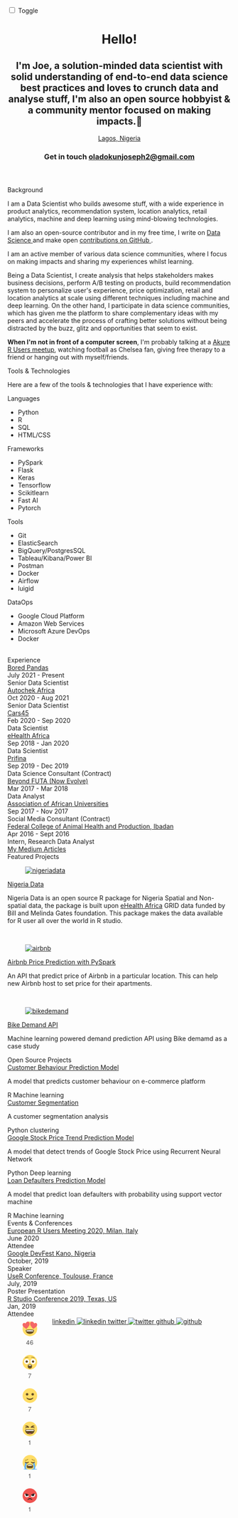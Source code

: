 <html lang="en" class="sr"><head> <meta charset="UTF-8"> <meta content="IE=edge,chrome=1" http-equiv="X-UA-Compatible"> <meta name="viewport" content="width=device-width, initial-scale=1.0, maximum-scale=1.0, user-scalable=no"> <title>TIJANI SALIHU | Data Scientist</title> <link rel="icon" type="image/png" href="img/icon.png" hreflang="en-us"> <meta property="og:title" content="TIJANI SALIHU | Data Scientist"> <meta property="og:description" content="TIJANI SALIHU is a self taught data scientist with good understanding of end-to-end data science best practices and loves to crunch data and analyse stuff, I'm also an open source hobbyist &amp; a community mentor focused on making impacts.👨‍"> <meta property="og:type" content="website"> <meta property="og:url" content="https://godskid89.github.io"> <meta property="og:site_name" content="Joseph Oladokun"> <meta property="og:image" content=""> <meta property="og:image:width" content="1280"> <meta property="og:image:height" content="800"> <meta property="og:image:type" content="image/png"> <meta property="og:locale" content="en_US"> <meta name="description" content="Joseph Oladokun is a solution-minded data scientist with solid understanding of end-to-end data science best practices and loves to crunch data and analyse stuff, I'm also an open source hobbyist &amp; a community mentor focused on making impacts.👨‍"> <meta name="keywords" content="joseph oladokun, data scientist, machine learning, artificial intelligence, godskid89"> <meta itemprop="name" content="Joseph Oladokun | Data Scientist"> <meta itemprop="description" content="Joseph Oladokun is a solution-minded data scientist with solid understanding of end-to-end data science best practices and loves to crunch data and analyse stuff, I'm also an open source hobbyist &amp; a community mentor focused on making impacts.👨‍"> <meta itemprop="image" content=""> <meta name="twitter:card" content="summary"> <meta name="twitter:url" content="https://godskid89.github.io"> <meta name="twitter:site" content="@kamaucodes"> <meta name="twitter:creator" content="@kamaucodes"> <meta name="twitter:title" content="Joseph Oladokun | Data Scientist"> <meta name="twitter:description" content="Joseph Oladokun is a solution-minded data scientist with solid understanding of end-to-end data science best practices and loves to crunch data and analyse stuff, I'm also an open source hobbyist &amp; a community mentor focused on making impacts.👨‍"> <meta name="twitter:image:src" content=""> <meta name="theme-color" content="#242433"> <link rel="canonical" href="https://godskid89.github.io"> <link href="https://fonts.googleapis.com/css?family=Inconsolata:400,700" rel="stylesheet"> <link href="https://fonts.googleapis.com/css?family=Source+Sans+Pro" rel="stylesheet"> <link rel="stylesheet" href="/css/main.css" hreflang="en-us"> <script async="" src="https://count-server.sharethis.com/v2.0/get_counts?cb=window.__sharethis__.cb&amp;url=https%3A%2F%2Fgodskid89.github.io%2F"></script><script async="" src="https://platform-api.sharethis.com/panorama.js"></script><iframe id="pxcelframe" title="pxcelframe" src="//t.sharethis.com/a/t_.htm?ver=1.1091.23347&amp;cid=c010&amp;cls=B#cid=c010&amp;cls=B&amp;dmn=godskid89.github.io&amp;rnd=1670459913816&amp;tt=t.dhj&amp;dhjLcy=709&amp;lbl=pxcel&amp;flbl=pxcel&amp;ll=d&amp;ver=1.1091.23347&amp;ell=d&amp;cck=__stid&amp;pn=%2F&amp;qs=na&amp;rdn=godskid89.github.io&amp;rpn=%2F&amp;rqs=na&amp;cc=NG&amp;cont=AF&amp;ipaddr=" style="display: none;"></iframe><script async="" src="https://buttons-config.sharethis.com/js/5b168a1b74ac940011c15466.js"></script><script async="" src="https://www.google-analytics.com/analytics.js"></script><script> (function (i, s, o, g, r, a, m) { i['GoogleAnalyticsObject'] = r; i[r] = i[r] || function () { (i[r].q = i[r].q || []).push(arguments) }, i[r].l = 1 * new Date(); a = s.createElement(o), m = s.getElementsByTagName(o)[0]; a.async = 1; a.src = g; m.parentNode.insertBefore(a, m) })(window, document, 'script', 'https://www.google-analytics.com/analytics.js', 'ga'); ga('create', 'UA-89234800-1', 'auto'); ga('send', 'pageview'); </script> <script src="//platform-api.sharethis.com/js/sharethis.js#property=5b168a1b74ac940011c15466&amp;product=inline-reaction-buttons"></script> <style type="text/css">#st-1 {
  font-family: "Helvetica Neue", Verdana, Helvetica, Arial, sans-serif;
  -moz-transition: o 0.2s ease-in, p 0.2s ease-in, a 0.2s ease-in, c 0.2s ease-in, i 0.2s ease-in, t 0.2s ease-in, y 0.2s ease-in; -ms-transition: o 0.2s ease-in, p 0.2s ease-in, a 0.2s ease-in, c 0.2s ease-in, i 0.2s ease-in, t 0.2s ease-in, y 0.2s ease-in; -o-transition: o 0.2s ease-in, p 0.2s ease-in, a 0.2s ease-in, c 0.2s ease-in, i 0.2s ease-in, t 0.2s ease-in, y 0.2s ease-in; -webkit-transition: o 0.2s ease-in, p 0.2s ease-in, a 0.2s ease-in, c 0.2s ease-in, i 0.2s ease-in, t 0.2s ease-in, y 0.2s ease-in; transition: o 0.2s ease-in, p 0.2s ease-in, a 0.2s ease-in, c 0.2s ease-in, i 0.2s ease-in, t 0.2s ease-in, y 0.2s ease-in;
  direction: ltr;
  display: block;
  opacity: 1;
  text-align: center;
}
#st-1.st-hidden {
  opacity: 0;
}
#st-1 .st-btn {
  -moz-box-sizing: border-box;
-webkit-box-sizing: border-box;
box-sizing: border-box;
  -moz-transition: all 0.2s ease-in; -ms-transition: all 0.2s ease-in; -o-transition: all 0.2s ease-in; -webkit-transition: all 0.2s ease-in; transition: all 0.2s ease-in;
  display: inline-block;
  font-size: 24px;
  line-height: 24px;
  opacity: 1;
  padding: 12px;
  position: relative;
  text-align: center;
  vertical-align: top;
  white-space: nowrap;
  width: 72px;
}
#st-1 .st-btn > svg {
  display: block;
  height: 48px;
  margin: auto;
  width: 48px;
  vertical-align: top;
}
#st-1 .st-btn > span {
  -moz-transition: f 0.2s ease-in, o 0.2s ease-in, n 0.2s ease-in, t 0.2s ease-in, - 0.2s ease-in, s 0.2s ease-in, i 0.2s ease-in, z 0.2s ease-in, e 0.2s ease-in; -ms-transition: f 0.2s ease-in, o 0.2s ease-in, n 0.2s ease-in, t 0.2s ease-in, - 0.2s ease-in, s 0.2s ease-in, i 0.2s ease-in, z 0.2s ease-in, e 0.2s ease-in; -o-transition: f 0.2s ease-in, o 0.2s ease-in, n 0.2s ease-in, t 0.2s ease-in, - 0.2s ease-in, s 0.2s ease-in, i 0.2s ease-in, z 0.2s ease-in, e 0.2s ease-in; -webkit-transition: f 0.2s ease-in, o 0.2s ease-in, n 0.2s ease-in, t 0.2s ease-in, - 0.2s ease-in, s 0.2s ease-in, i 0.2s ease-in, z 0.2s ease-in, e 0.2s ease-in; transition: f 0.2s ease-in, o 0.2s ease-in, n 0.2s ease-in, t 0.2s ease-in, - 0.2s ease-in, s 0.2s ease-in, i 0.2s ease-in, z 0.2s ease-in, e 0.2s ease-in;;
  color: #555;
  font-size: 14px;
  font-weight: 400;
  letter-spacing: 0.5px;
  vertical-align: top;
}
#st-1 .st-btn .st-count.st-grow {
  font-size: 18px;
}
#st-1 .st-btn.st-hide-count .st-count {
  opacity: 0;
}
#st-1 .st-btn .st-text {
  display: none;
  font-weight: bold;
  line-height: 12px;
  white-space: normal;
  word-break: break-all;
}
#st-1.st-justified {
  display: flex;
  text-align: center;
}
#st-1.st-justified .st-btn {
  -moz-flex: 1;
-ms-flex: 1;
-webkit-flex: 1;
flex: 1;
}
#st-1 .st-btn.st-selected {
  -ms-transform: scale(1.2);
-webkit-transform: scale(1.2);
transform: scale(1.2);
}
#st-1.st-reacted .st-btn:not(.st-selected) {
  filter: grayscale(100%);
}#st-1:not(.st-reacted) .st-btn:hover {
  -ms-transform: scale(1.2);
-webkit-transform: scale(1.2);
transform: scale(1.2);
  cursor: pointer;
}
#st-1:not(.st-reacted) .st-btn:active {
  -ms-transform: scale(1.4);
-webkit-transform: scale(1.4);
transform: scale(1.4);
}
#st-1.st-has-labels:not(.st-reacted) .st-btn:hover .st-count {
  display: none;
}
#st-1.st-has-labels:not(.st-reacted) .st-btn:hover .st-text {
  display: block;
}
#st-1.st-has-labels:not(.st-reacted) .st-btn:hover span {
  font-size: 10px;
}</style></head> <body style="height: 100%;"> <div id="site"> <div class="switch-wrapper"> <div class="sun"></div> <div class="toggle-wrapper"> <input id="switch" type="checkbox"> <label for="switch" id="toggle">Toggle</label> </div> <div class="moon"></div> </div> <header class="intro"> <h1 class="intro__hello">Hello! <span class="emoji wave-hand animated"></span> </h1> <h2 class="intro__tagline"> I'm <span class="name">Joe</span>, a solution-minded data scientist with solid understanding of end-to-end data science best practices and loves to crunch data and analyse stuff, I'm also an open source hobbyist &amp; a community mentor focused on making impacts.👨‍ </h2> <a class="status" href=""> <div class="status__light"> <div class="status__light__ring"></div> <div class="status__light__led"></div> </div> <div class="status__message">Lagos, Nigeria</div> </a> <h3 class="intro__contact"> <span>Get in touch</span> <span class="emoji pointer"></span> <span> <a href="mailto:oladokunjoseph2@gmail.com" target="_blank" class="highlight-link">oladokunjoseph2@gmail.com</a> </span> </h3> </header> <section class="section background" data-sr-id="0" style="visibility: visible; opacity: 1; transition: opacity 0.6s cubic-bezier(0.694, 0, 0.335, 1) 0s;"> <div class="section__title">Background</div> <div class="section__content"> <p> I am a Data Scientist who builds awesome stuff, with a wide experience in product analytics, recommendation system, location analytics, retail analytics, machine and deep learning using mind-blowing technologies. </p> <p> I am also an open-source contributor and in my free time, I write on <a href="https://medium.com/@oladokunjoseph2" target="_blank"> Data Science </a> and make open <a href="https://github.com/godskid89" target="_blank"> contributions on GitHub </a>. </p> <p> I am an active member of various data science communities, where I focus on making impacts and sharing my experiences whilst learning. </p> <p> Being a Data Scientist, I create analysis that helps stakeholders makes business decisions, perform A/B testing on products, build recommendation system to personalize user's experience, price optimization, retail and location analytics at scale using different techniques including machine and deep learning. On the other hand, I participate in data science communities, which has given me the platform to share complementary ideas with my peers and accelerate the process of crafting better solutions without being distracted by the buzz, glitz and opportunities that seem to exist. </p> <p> <strong>When I'm not in front of a computer screen</strong>, I'm probably talking at a <a href="https://www.meetup.com/Akure-R-user-group/" target="_blank">Akure R Users meetup</a>, watching football as Chelsea fan, giving free therapy to a friend or hanging out with myself/friends. </p> </div> </section> <section class="section skills" data-sr-id="2" style="visibility: visible; opacity: 1; transition: opacity 0.6s cubic-bezier(0.694, 0, 0.335, 1) 0s;"> <div class="section__title">Tools &amp; Technologies</div> <div class="section__content"> <p>Here are a few of the tools &amp; technologies that I have experience with:</p> <div class="skillz"> <div class="skillz__category"> <div class="skillz__category__label">Languages</div> <ul> <li class="skillz__category__item">Python</li> <li class="skillz__category__item">R</li> <li class="skillz__category__item">SQL</li> <li class="skillz__category__item">HTML/CSS</li> </ul> </div> <div class="skillz__category"> <div class="skillz__category__label">Frameworks</div> <ul> <li class="skillz__category__item">PySpark</li> <li class="skillz__category__item">Flask</li> <li class="skillz__category__item">Keras</li> <li class="skillz__category__item">Tensorflow</li> <li class="skillz__category__item">Scikitlearn</li> <li class="skillz__category__item">Fast AI</li> <li class="skillz__category__item">Pytorch</li> </ul> </div> <div class="skillz__category"> <div class="skillz__category__label">Tools</div> <ul> <li class="skillz__category__item">Git</li> <li class="skillz__category__item">ElasticSearch</li> <li class="skillz__category__item">BigQuery/PostgresSQL</li> <li class="skillz__category__item">Tableau/Kibana/Power BI</li> <li class="skillz__category__item">Postman</li> <li class="skillz__category__item">Docker</li> <li class="skillz__category__item">Airflow</li> <li class="skillz__category__item">luigid</li> </ul> </div> <div class="skillz__category"> <div class="skillz__category__label">DataOps</div> <ul> <li class="skillz__category__item">Google Cloud Platform</li> <li class="skillz__category__item">Amazon Web Services</li> <li class="skillz__category__item">Microsoft Azure DevOps</li> <li class="skillz__category__item">Docker</li> </ul> </div> </div> <br> </div> </section> <section class="section experience" data-sr-id="3" style="visibility: visible; opacity: 1; transition: opacity 0.6s cubic-bezier(0.694, 0, 0.335, 1) 0s;"> <div class="section__title">Experience</div> <div class="section__content"> <div class="jobs"> <div class="job"> <div class="time-place"> <div class="job__company"> <a href="https://www.boredpanda.com/" target="_blank">Bored Pandas</a> </div> <div class="job__time">July 2021 - Present</div> </div> <div class="job__position">Senior Data Scientist</div> </div> <div class="job"> <div class="time-place"> <div class="job__company"> <a href="https://autochek.africa/" target="_blank">Autochek Africa</a> </div> <div class="job__time">Oct 2020 - Aug 2021</div> </div> <div class="job__position">Senior Data Scientist</div> </div> <div class="job"> <div class="time-place"> <div class="job__company"> <a href="https://cars45.com/" target="_blank">Cars45</a> </div> <div class="job__time">Feb 2020 - Sep 2020</div> </div> <div class="job__position">Data Scientist</div> </div> <div class="job"> <div class="time-place"> <div class="job__company"> <a href="http://ehealthafrica.org" target="_blank">eHealth Africa</a> </div> <div class="job__time">Sep 2018 - Jan 2020</div> </div> <div class="job__position">Data Scientist</div> </div> <div class="job"> <div class="time-place"> <div class="job__company"> <a href="https://www.prifina.com/" target="_blank">Prifina</a> </div> <div class="job__time">Sep 2019 - Dec 2019</div> </div> <div class="job__position">Data Science Consultant (Contract)</div> </div> <div class="job"> <div class="time-place"> <div class="job__company"> <a href="https://web.facebook.com/officialBeyondFUTA/?_rdc=1&amp;_rdr" target="_blank">Beyond FUTA (Now Evolve)</a> </div> <div class="job__time">Mar 2017 - Mar 2018</div> </div> <div class="job__position">Data Analyst</div> </div> <div class="job"> <div class="time-place"> <div class="job__company"> <a href="https://www.aau.org/" target="_blank">Association of African Universities</a> </div> <div class="job__time">Sep 2017 - Nov 2017</div> </div> <div class="job__position">Social Media Consultant (Contract)</div> </div> <div class="job"> <div class="time-place"> <div class="job__company"> <a href="https://sites.google.com/a/fcahptib.edu.ng/fcahptib-website/About-FCAHPT" target="_blank">Federal College of Animal Health and Production, Ibadan</a> </div> <div class="job__time">Apr 2016 - Sept 2016</div> </div> <div class="job__position">Intern, Research Data Analyst</div> </div> </div> <a href="https://medium.com/@oladokunjoseph2" target="_blank" class="arrow-link">My Medium Articles</a> </div> </section> <section class="section featured-projects" data-sr-id="5" style="visibility: visible; opacity: 1; transition: opacity 0.6s cubic-bezier(0.694, 0, 0.335, 1) 0s;"> <div class="section__title">Featured Projects</div> <div class="section__content"> <div class="project tictactoe"> <figure class="project__pic"> <a href="https://github.com/Godskid89/nigeriadata" target="_blank"> <img src="/img/featured/nigeriadata.jpg" alt="nigeriadata"> </a> </figure> <figcaption class="project__caption"> <div class="project__name"> <a href="https://github.com/Godskid89/nigeriadata" target="_blank"> Nigeria Data</a> </div> <p> Nigeria Data is an open source R package for Nigeria Spatial and Non-spatial data, the package is built upon <a href="https://www.ehealthafrica.org/" target="_blank"> eHealth Africa</a> GRID data funded by Bill and Melinda Gates foundation. This package makes the data available for R user all over the world in R studio. </p> </figcaption> </div> <br> <div class="project tictactoe"> <figure class="project__pic"> <a href="https://github.com/Godskid89/airbnb-pricing-tool" target="_blank"> <img src="/img/featured/airbnb.jpg" alt="airbnb"> </a> </figure> <figcaption class="project__caption"> <div class="project__name"> <a href="https://github.com/Godskid89/airbnb-pricing-tool" target="_blank"> Airbnb Price Prediction with PySpark</a> </div> <p>An API that predict price of Airbnb in a particular location. This can help new Airbnb host to set price for their apartments. </p> </figcaption> </div> <br> <div class="project pace2d"> <figure class="project__pic"> <a href="https://github.com/Godskid89/Bikesharing-prediction-with-flask-and-docker" target="_blank"> <img src="/img/featured/bike.jpg" alt="bikedemand"> </a> </figure> <figcaption class="project__caption"> <div class="project__name"> <a href="https://github.com/Godskid89/Bikesharing-prediction-with-flask-and-docker" target="_blank"> Bike Demand API</a> </div> <p>Machine learning powered demand prediction API using Bike demamd as a case study</p> </figcaption> </div> </div> </section> <section class="section other-projects" data-sr-id="6" style="visibility: visible; opacity: 1; transition: opacity 0.6s cubic-bezier(0.694, 0, 0.335, 1) 0s;"> <div class="section__title">Open Source Projects</div> <div class="section__content"> <div class="project"> <div class="project__name"> <a href="https://github.com/Godskid89/Predicting-online-customer-behaviour/blob/master/Joseph_Code_File.R" target="_blank" class="arrow-link">Customer Behaviour Prediction Model</a> </div> <p>A model that predicts customer behaviour on e-commerce platform</p> <div class="project__used"> <span class="project__used__item">R</span> <span class="project__used__item">Machine learning</span> </div> </div> <div class="project"> <div class="project__name"> <a href="https://github.com/Godskid89/customer_segmentation/blob/master/Customer_segmentation.ipynb" target="_blank" class="arrow-link">Customer Segmentation</a> </div> <p>A customer segmentation analysis</p> <div class="project__used"> <span class="project__used__item">Python</span> <span class="project__used__item">clustering</span> </div> </div> <div class="project"> <div class="project__name"> <a href="https://github.com/Godskid89/Using-RNN_LSTM_to-Predict-the-future-of-Google-Stock-Price/blob/master/rnn.py" target="_blank" class="arrow-link">Google Stock Price Trend Prediction Model</a> </div> <p>A model that detect trends of Google Stock Price using Recurrent Neural Network</p> <div class="project__used"> <span class="project__used__item">Python</span> <span class="project__used__item">Deep learning</span> </div> </div> <div class="project"> <div class="project__name"> <a href="https://github.com/Godskid89/Loan-Default-Prediction-Using-Support-Vector-Machine/blob/master/SVM_loan.Rmd" target="_blank" class="arrow-link">Loan Defaulters Prediction Model</a> </div> <p>A model that predict loan defaulters with probability using support vector machine</p> <div class="project__used"> <span class="project__used__item">R</span> <span class="project__used__item">Machine learning</span> </div> </div> </div> </section> <section class="section experience" data-sr-id="4" style="visibility: visible; opacity: 1; transition: opacity 0.6s cubic-bezier(0.694, 0, 0.335, 1) 0s;"> <div class="section__title">Events &amp; Conferences</div> <div class="section__content"> <div class="jobs"> <div class="job"> <div class="time-place"> <div class="job__company"> <a href="https://2020.erum.io/" target="_blank">European R Users Meeting 2020, Milan, Italy</a> </div> <div class="job__time">June 2020</div> </div> <div class="job__position">Attendee</div> </div> <div class="job"> <div class="time-place"> <div class="job__company"> <a href="https://sessionize.com/app/speaker/event/details/2432" target="_blank">Google DevFest Kano, Nigeria</a> </div> <div class="job__time">October, 2019</div> </div> <div class="job__position">Speaker</div> </div> <div class="job"> <div class="time-place"> <div class="job__company"> <a href="https://drive.google.com/drive/u/0/search?q=toulouse" target="_blank">UseR Conference, Toulouse, France</a> </div> <div class="job__time">July, 2019</div> </div> <div class="job__position">Poster Presentation</div> </div> <div class="job"> <div class="time-place"> <div class="job__company"> <a href="https://drive.google.com/file/d/1DEn6lY6UXxUVLJxf7DUMyx6EAJj91cn_/view?usp=sharing" target="_blank">R Studio Conference 2019, Texas, US</a> </div> <div class="job__time">Jan, 2019</div> </div> <div class="job__position">Attendee</div> </div> </div> </div> </section> <style type="text/css"> @media only screen and (min-width: 768px) { .sharethis-inline-reaction-buttons { float: left; width: 20%; } } @media only screen and (max-width: 768px) { .sharethis-inline-reaction-buttons { display: none; } } </style> <footer class="footer"> <div class="sharethis-inline-reaction-buttons st-inline-reaction-buttons st-center  st-has-labels" id="st-1"><div class="st-btn st-first" data-reaction="heart_eyes" style="padding: 8px; width: 53px;">
  <svg xmlns="http://www.w3.org/2000/svg" viewBox="0 0 64 64" enable-background="new 0 0 64 64" style="width: 35px; height: 35px;">
    <path d="M62,32c0,16.6-13.4,30-30,30C15.4,62,2,48.6,2,32C2,15.4,15.4,2,32,2C48.6,2,62,15.4,62,32z" fill="#ffdd67"></path><g fill="#f46767"><path d="m61.8 13.2c-.5-2.7-2-4.9-4.5-5.6-2.7-.7-5.1.3-7.4 2.7-1.3-3.6-3.3-6.3-6.5-7.7-3.2-1.4-6.4-.4-8.4 2.1-2.1 2.6-2.9 6.7-.7 12 2.1 5 11.4 15 11.7 15.3.4-.2 10.8-6.7 13.3-9.9 2.5-3.1 3-6.2 2.5-8.9"></path><path d="m29 4.7c-2-2.5-5.2-3.5-8.4-2.1-3.2 1.4-5.2 4.1-6.5 7.7-2.4-2.3-4.8-3.4-7.5-2.6-2.4.7-4 2.9-4.5 5.6-.5 2.6.1 5.8 2.5 8.9 2.6 3.1 13 9.6 13.4 9.8.3-.3 9.6-10.3 11.7-15.3 2.2-5.3 1.4-9.3-.7-12"></path></g><path d="m49 38.1c0-.8-.5-1.8-1.8-2.1-3.5-.7-8.6-1.3-15.2-1.3-6.6 0-11.7.7-15.2 1.3-1.4.3-1.8 1.3-1.8 2.1 0 7.3 5.6 14.6 17 14.6 11.4-.1 17-7.4 17-14.6" fill="#664e27"></path><path d="m44.7 38.3c-2.2-.4-6.8-1-12.7-1-5.9 0-10.5.6-12.7 1-1.3.2-1.4.7-1.3 1.5.1.4.1 1 .3 1.6.1.6.3.9 1.3.8 1.9-.2 23-.2 24.9 0 1 .1 1.1-.2 1.3-.8.1-.6.2-1.1.3-1.6 0-.8-.1-1.3-1.4-1.5" fill="#fff"></path>
  </svg>
  <span class="st-count">46</span>
  <span class="st-text">
  LOVE
</span>
</div><div class="st-btn" data-reaction="astonished" style="padding: 8px; width: 53px;">
  <svg xmlns="http://www.w3.org/2000/svg" viewBox="0 0 64 64" enable-background="new 0 0 64 64" style="width: 35px; height: 35px;">
    <circle cx="32" cy="32" r="30" fill="#ffdd67"></circle><circle cx="19" cy="29" r="11" fill="#fff"></circle><path d="m24 29c0 2.8-2.2 5-5 5-2.8 0-5-2.2-5-5s2.2-5 5-5c2.8 0 5 2.2 5 5" fill="#664e27"></path><path d="m56 29c0 6.1-4.9 11-11 11-6.1 0-11-4.9-11-11 0-6.1 4.9-11 11-11 6.1 0 11 4.9 11 11" fill="#fff"></path><path d="m50 29c0 2.8-2.2 5-5 5-2.8 0-5-2.2-5-5s2.2-5 5-5c2.8 0 5 2.2 5 5" fill="#664e27"></path><g fill="#917524"><path d="m50.2 15.8c-3.2-2.7-7.5-3.9-11.7-3.1-.6.1-1.1-2-.4-2.2 4.8-.9 9.8.5 13.5 3.6.6.5-1 2.1-1.4 1.7"></path><path d="m25.5 12.5c-4.2-.7-8.5.4-11.7 3.1-.4.4-2-1.2-1.4-1.7 3.7-3.2 8.7-4.5 13.5-3.6.7.2.2 2.3-.4 2.2"></path></g><circle cx="32" cy="49" r="9" fill="#664e27"></circle><path d="m26 46c1.2-2.4 3.4-4 6-4 2.6 0 4.8 1.6 6 4h-12" fill="#fff"></path>
  </svg>
  <span class="st-count">7</span>
  <span class="st-text">
  WOW
</span>
</div><div class="st-btn" data-reaction="slight_smile" style="padding: 8px; width: 53px;">
  <svg xmlns="http://www.w3.org/2000/svg" viewBox="0 0 64 64" enable-background="new 0 0 64 64" style="width: 35px; height: 35px;">
    <circle cx="32" cy="32" r="30" fill="#ffdd67"></circle><g fill="#664e27"><circle cx="20.5" cy="26.6" r="5"></circle><circle cx="43.5" cy="26.6" r="5"></circle><path d="m44.6 40.3c-8.1 5.7-17.1 5.6-25.2 0-1-.7-1.8.5-1.2 1.6 2.5 4 7.4 7.7 13.8 7.7s11.3-3.6 13.8-7.7c.6-1.1-.2-2.3-1.2-1.6"></path></g>
  </svg>
  <span class="st-count">7</span>
  <span class="st-text">
  LIKE
</span>
</div><div class="st-btn" data-reaction="laughing" style="padding: 8px; width: 53px;">
  <svg xmlns="http://www.w3.org/2000/svg" viewBox="0 0 64 64" enable-background="new 0 0 64 64" style="width: 35px; height: 35px;">
    <circle cx="32" cy="32" r="30" fill="#ffdd67"></circle><g fill="#664e27"><path d="m51.7 19.4c.6.3.3 1-.2 1.1-2.7.4-5.5.9-8.3 2.4 4 .7 7.2 2.7 9 4.8.4.5-.1 1.1-.5 1-4.8-1.7-9.7-2.7-15.8-2-.5 0-.9-.2-.8-.7 1.6-7.3 10.9-10 16.6-6.6"></path><path d="m12.3 19.4c-.6.3-.3 1 .2 1.1 2.7.4 5.5.9 8.3 2.4-4 .7-7.2 2.7-9 4.8-.4.5.1 1.1.5 1 4.8-1.7 9.7-2.7 15.8-2 .5 0 .9-.2.8-.7-1.6-7.3-10.9-10-16.6-6.6"></path><path d="m49.7 34.4c-.4-.5-1.1-.4-1.9-.4-15.8 0-15.8 0-31.6 0-.8 0-1.5-.1-1.9.4-3.9 5 .7 19.6 17.7 19.6 17 0 21.6-14.6 17.7-19.6"></path></g><path d="m33.8 41.7c-.6 0-1.5.5-1.1 2 .2.7 1.2 1.6 1.2 2.8 0 2.4-3.8 2.4-3.8 0 0-1.2 1-2 1.2-2.8.3-1.4-.6-2-1.1-2-1.6 0-4.1 1.7-4.1 4.6 0 3.2 2.7 5.8 6 5.8s6-2.6 6-5.8c-.1-2.8-2.7-4.5-4.3-4.6" fill="#4c3526"></path><path d="m24.3 50.7c2.2 1 4.8 1.5 7.7 1.5s5.5-.6 7.7-1.5c-2.1-1.1-4.7-1.7-7.7-1.7s-5.6.6-7.7 1.7" fill="#ff717f"></path><path d="m47 36c-15 0-15 0-29.9 0-2.1 0-2.1 4-.1 4 10.4 0 19.6 0 30 0 2 0 2-4 0-4" fill="#fff"></path>
  </svg>
  <span class="st-count">1</span>
  <span class="st-text">
  LOL
</span>
</div><div class="st-btn" data-reaction="sob" style="padding: 8px; width: 53px;">
  <svg xmlns="http://www.w3.org/2000/svg" viewBox="0 0 64 64" enable-background="new 0 0 64 64" style="width: 35px; height: 35px;">
    <g fill="#65b1ef"><ellipse cx="17.5" cy="59.9" rx="12.5" ry="1.5"></ellipse><ellipse cx="44" cy="60.2" rx="18" ry="1.8"></ellipse></g><circle cx="32" cy="32" r="30" fill="#ffdd67"></circle><path d="m44.7 46c-1.4-3.6-4.8-6-12.7-6-8 0-11.3 2.4-12.7 6-.7 1.9.3 5 .3 5 1.3 3.9 1.1 5 12.4 5 11.3 0 11.1-1.1 12.4-5 0 0 1.1-3.1.3-5" fill="#664e27"></path><path d="m41 45c.1-.3 0-.6-.2-.8 0 0-2-2.2-8.8-2.2-6.8 0-8.8 2.2-8.8 2.2-.2.1-.2.5-.2.8l.2.6c.1.3.3.5.5.5h16.6c.2 0 .5-.2.5-.5l.2-.6" fill="#fff"></path><g fill="#65b1ef"><path d="m44.5 60.5c2.3 0 4.6 0 6.8 0 8.2-9.9-1.5-20 .9-29.8-2.3 0-4.6 2.5-6.8 2.5-3.2 9.5 7.3 17.4-.9 27.3"></path><path d="m19.5 60.5c-2.3 0-4.6 0-6.8 0-8.2-9.9 1.5-20-.9-29.8 2.3 0 4.6 2.5 6.8 2.5 3.2 9.5-7.3 17.4.9 27.3"></path></g><g fill="#917524"><path d="m40.7 18.3c3 3 7.2 4.5 11.4 4.1.6-.1.9 2.1.2 2.2-4.9.4-9.7-1.3-13.1-4.8-.6-.5 1.1-1.9 1.5-1.5"></path><path d="m12 22.4c4.2.4 8.4-1.1 11.4-4.1.4-.4 2.1 1 1.6 1.5-3.4 3.5-8.3 5.2-13.1 4.8-.9 0-.5-2.2.1-2.2"></path></g><g fill="#664e27"><path d="m35.9 30.3c4.2 8 12.7 8 16.9 0 .2-.4-.3-.6-1-1-4.2 3.3-11.1 3-14.9 0-.6.4-1.2.6-1 1"></path><path d="m11.2 30.3c4.2 8 12.7 8 16.9 0 .2-.4-.3-.6-1-1-4.2 3.3-11.1 3-14.9 0-.7.4-1.2.6-1 1"></path></g>
  </svg>
  <span class="st-count">1</span>
  <span class="st-text">
  SAD
</span>
</div><div class="st-btn st-last" data-reaction="rage" style="padding: 8px; width: 53px;">
  <svg xmlns="http://www.w3.org/2000/svg" viewBox="0 0 64 64" enable-background="new 0 0 64 64" style="width: 35px; height: 35px;">
    <circle cx="32" cy="32" r="30" fill="#ef5350"></circle><path d="m41 49.7c-5.8-4.8-12.2-4.8-18 0-.7.6-1.3-.4-.8-1.3 1.8-3.4 5.3-6.5 9.8-6.5s8.1 3.1 9.8 6.5c.5.8-.1 1.8-.8 1.3" fill="#302424"></path><path d="m10.2 24.9c-1.5 4.7.6 10 5.3 12.1 4.6 2.2 10 .5 12.7-3.7l-6.9-7.7-11.1-.7" fill="#fff"></path><g fill="#302424"><path d="m14.2 25.8c-1.4 2.9-.1 6.4 2.8 7.7 2.9 1.4 6.4.1 7.7-2.8 1-1.9-9.6-6.8-10.5-4.9"></path><path d="m10.2 24.9c1.6-1 3.5-1.5 5.4-1.5 1.9 0 3.8.5 5.6 1.3 1.7.8 3.3 2 4.6 3.4 1.2 1.5 2.2 3.2 2.4 5.1-1.3-1.3-2.6-2.4-4-3.4-1.4-1-2.8-1.8-4.2-2.4-1.5-.7-3-1.2-4.6-1.7-1.8-.3-3.4-.6-5.2-.8"></path></g><path d="m53.8 24.9c1.5 4.7-.6 10-5.3 12.1-4.6 2.2-10 .5-12.7-3.7l6.9-7.7 11.1-.7" fill="#fff"></path><g fill="#302424"><path d="m49.8 25.8c1.4 2.9.1 6.4-2.8 7.7-2.9 1.4-6.4.1-7.7-2.8-1-1.9 9.6-6.8 10.5-4.9"></path><path d="m53.8 24.9c-1.6-1-3.5-1.5-5.4-1.5-1.9 0-3.8.5-5.6 1.3-1.7.8-3.3 2-4.6 3.4-1.2 1.5-2.2 3.2-2.4 5.1 1.3-1.3 2.6-2.4 4-3.4 1.4-1 2.8-1.8 4.2-2.4 1.5-.7 3-1.2 4.6-1.7 1.8-.3 3.4-.6 5.2-.8"></path></g>
  </svg>
  <span class="st-count">1</span>
  <span class="st-text">
  ANGRY
</span>
</div></div> <div class="footer__links"> <a href="https://www.linkedin.com/in/joseph-oladokun-861283111/" target="_blank" title="linkedin"> <span class="text">linkedin</span> <img src="/img/social/linkedin.svg" alt="linkedin"> </a> <a href="https://twitter.com/Godskid_CFC" target="_blank" title="twitter"> <span class="text">twitter</span> <img src="/img/social/twitter.svg" alt="twitter"> </a> <a href="https://github.com/godskid89" target="_blank" title="github"> <span class="text">github</span> <img src="/img/social/github.svg" alt="github"> </a> </div> <!-- ********************************************* __ __ ______ __ __ __ __ __ __ __ __ ______ __ __ ______ __ __ /\ \/ / /\ ___\ /\ \ /\ \ / / /\ \ /\ "-.\ \ /\ \/ / /\ __ \ /\ "-./ \ /\ __ \ /\ \/\ \ \ \ _"-. \ \ __\ \ \ \____ \ \ \'/ \ \ \ \ \ \-. \ \ \ _"-. \ \ __ \ \ \ \-./\ \ \ \ __ \ \ \ \_\ \ \ \_\ \_\ \ \_____\ \ \_____\ \ \__| \ \_\ \ \_\\"\_\ \ \_\ \_\ \ \_\ \_\ \ \_\ \ \_\ \ \_\ \_\ \ \_____\ \/_/\/_/ \/_____/ \/_____/ \/_/ \/_/ \/_/ \/_/ \/_/\/_/ \/_/\/_/ \/_/ \/_/ \/_/\/_/ \/_____/ Hey there buddy, Lookin' at my source code, huh? Be sure to drop me an email at chat@kelvinkamau.app! I'd love to chat sometime, whether it's about code, community, or anything in between. - Wachira Kelvin Kamau - Software Engineer // Nairobi, Kenya ********************************************** --> </footer> <button id="top-button" style="display: none;"> <img src="/img/emojis/pointing-up.png" alt=""> </button> </div> <script src="https://cdnjs.cloudflare.com/ajax/libs/jquery/3.1.1/jquery.min.js" type="text/javascript" charset="utf-8"></script> <script src="https://unpkg.com/scrollreveal/dist/scrollreveal.min.js"></script> <script src="js/main.js" type="text/javascript" charset="utf-8"></script>  
</body></html>
